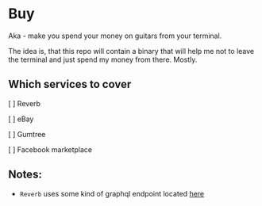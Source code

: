 # Buy

Aka - make you spend your money on guitars from your terminal.

The idea is, that this repo will contain a binary that will help me not to leave the terminal and just spend my money from there. Mostly.

## Which services to cover

[ ] Reverb

[ ] eBay

[ ] Gumtree

[ ] Facebook marketplace

## Notes:

* `Reverb` uses some kind of graphql endpoint located [here](https://rql.reverb.com/graphql)
